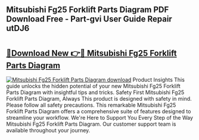 ## Mitsubishi Fg25 Forklift Parts Diagram PDF Download Free - Part-gvi User Guide Repair utDJ6

# <h2><a href="http://dfoqflt.blite.top/?on=Mitsubishi+Fg25+Forklift+Parts+Diagram">🔗Download New 👉🔴 Mitsubishi Fg25 Forklift Parts Diagram</a></h2>

[![Mitsubishi Fg25 Forklift Parts Diagram download](https://i.imgur.com/lujVjoI.png)](http://dfoqflt.blite.top/?on=Mitsubishi+Fg25+Forklift+Parts+Diagram)
Product Insights This guide unlocks the hidden potential of your new Mitsubishi Fg25 Forklift Parts Diagram with insightful tips and tricks. Safety First Mitsubishi Fg25 Forklift Parts Diagram, Always This product is designed with safety in mind. Please follow all safety precautions. This remarkable Mitsubishi Fg25 Forklift Parts Diagram offers a comprehensive suite of features designed to streamline your workflow. We're Here to Support You Every Step of the Way Mitsubishi Fg25 Forklift Parts Diagram. Our customer support team is available throughout your journey.
